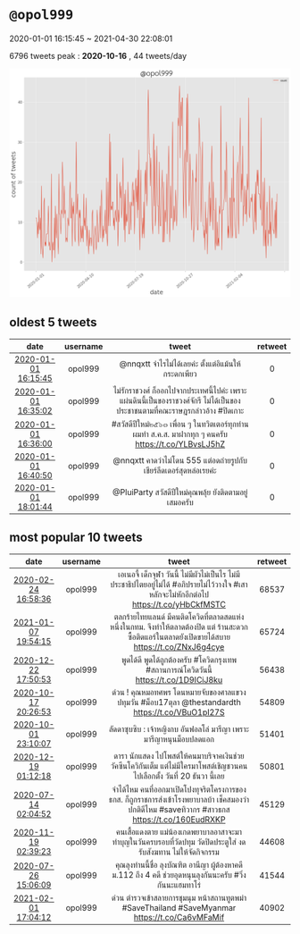 # `@opol999`

2020-01-01 16:15:45 ~ 2021-04-30 22:08:01

6796 tweets
peak : __2020-10-16__ , 44 tweets/day

![count](https://raw.githubusercontent.com/nozomiyamada/twitter_analysis/main/graphs/@tweets/opol999_count.png)

## oldest 5 tweets

|date|username|tweet|retweet|
|:-:|:-:|:-:|:-:|
|[2020-01-01 16:15:45](https://twitter.com/opol999/status/1212301373695348742)|opol999|@nnqxtt จำไรไม่ได้เลยค่ะ ตั้งแต่อิแม้นให้กระดกเพียว|0|
|[2020-01-01 16:35:02](https://twitter.com/opol999/status/1212306224420573184)|opol999|ไม่รักราชวงศ์ ก็ออกไปจากประเทศนี้ไปค่ะ เพราะแผ่นดินนี้เป็นของราชวงศ์จักรี ไม่ได้เป็นของประชาชนตามที่คณะราษฎรกล่าวอ้าง  #ปิดเกาะ|0|
|[2020-01-01 16:36:00](https://twitter.com/opol999/status/1212306468721938432)|opol999|#สวัสดีปีใหม่๒๕๖๓  เพื่อน ๆ ในทวิตเตอร์ทุกท่าน ผมทำ ส.ค.ส. มาฝากทุก ๆ คนครับ  https://t.co/YLBvsLJ5hZ|0|
|[2020-01-01 16:40:50](https://twitter.com/opol999/status/1212307687410552832)|opol999|@nnqxtt คาดว่าไม่โดน 555 แต่อดถ่ายรูปกับเชียร์ลีดเดอร์สุดหล่อเรยค่ะ|0|
|[2020-01-01 18:01:44](https://twitter.com/opol999/status/1212328045979168770)|opol999|@PluiParty สวัสดีปีใหม่คุณพลุ้ย ยังติดตามอยู่เสมอครับ|0|

## most popular 10 tweets

|date|username|tweet|retweet|
|:-:|:-:|:-:|:-:|
|[2020-02-24 16:58:36](https://twitter.com/opol999/status/1231881101485858816)|opol999|เอเนอจี้ เด็กจุฬา วันนี้ ไม่มีผัวไม่เป็นไร ไม่มีประชาธิปไตยอยู่ไม่ได้  #อภิปรายไม่ไว้วางใจ #เสาหลักจะไม่หักอีกต่อไป  https://t.co/yHbCkfMSTC|68537|
|[2021-01-07 19:54:15](https://twitter.com/opol999/status/1347164645228900353)|opol999|ตลกร้ายไทยแลนด์ มีคนติดโควิดที่ตลาดสดแห่งหนึ่งในกทม. จึงทำให้ตลาดต้องปิด แต่ ร้านสะดวกซื้อติดแอร์ในตลาดยังเปิดขายได้สบาย  https://t.co/ZNxJ6g4cye|65724|
|[2020-12-22 17:50:53](https://twitter.com/opol999/status/1341335394701307906)|opol999|พูดได้ดี พูดได้ถูกต้องครับ  #โควิดกรุงเทพ  #สถานการณ์โควิดวันนี้  https://t.co/1D9ICiJ8ku|56438|
|[2020-10-17 20:26:53](https://twitter.com/opol999/status/1317457054458466304)|opol999|ด่วน ! คุณหมอทศพร โดนหมายจับของศาลแขวงปทุมวัน #ม็อบ17ตุลา @thestandardth  https://t.co/VBuO1pI27S|54809|
|[2020-10-01 23:10:07](https://twitter.com/opol999/status/1311699927752306688)|opol999|ลัดดาซุบซิบ : เจ้าหญิงกบ อันฟอลโล่ มารีญา เพราะ มารีญาหนุนม็อบปลดแอก|51401|
|[2020-12-19 01:12:18](https://twitter.com/opol999/status/1339996927752998912)|opol999|ดารา นักแสดง ไปโพสต์ให้คนมาบริจาคเงินช่วยวัคซีนโควิกันเต็ม แต่ไม่มีใครมาโพสต์เชิญชวนคนไปเลือกตั้ง วันที่ 20 ธันวา นี้เลย|50801|
|[2020-07-14 02:04:52](https://twitter.com/opol999/status/1282752874414399488)|opol999|จำได้ไหม คนที่ออกมาเปิดโปงทุจริตโครงการของ ธกส. ก็ถูกราชการส่งเข้าโรงพยาบาลบ้า เช็คสมองว่าปกติดีไหม #saveทิวากร  #สาวธกส  https://t.co/160EudRXKP|45129|
|[2020-11-19 02:39:23](https://twitter.com/opol999/status/1329147206834692096)|opol999|คนเสื้อแดงตาย แม่น้องเกดพยาบาลอาสาจะมาทำบุญในวันครบรอบที่วัดปทุม วัดปิดประตูใส่ งดรับสังฆทาน ไม่ให้จัดกิจกรรม|44608|
|[2020-07-26 15:06:09](https://twitter.com/opol999/status/1287298144951128064)|opol999|คุณลุงท่านนี้ชื่อ ลุงบัณฑิต อานีญา ผู้ต้องหาคดี ม.112 ถึง 4 คดี ช่วยอุดหนุนลุงกันนะครับ #วิ่งกันนะแฮมทาโร่|41544|
|[2021-02-01 17:04:12](https://twitter.com/opol999/status/1356181550405021696)|opol999|ด่วน ตำรวจเข้าสลายการชุมนุม หน้าสถานทูตพม่า #SaveThailand #SaveMyanmar  https://t.co/Ca6vMFaMif|40902|